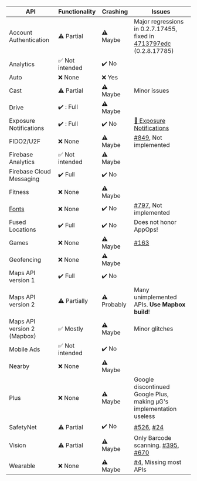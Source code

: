 | API | Functionality | Crashing | Issues |
|-----|---------------|----------|--------|
| Account Authentication | :warning: Partial | :warning: Maybe | Major regressions in 0.2.7.17455, fixed in [4713797edc](https://github.com/microg/android_packages_apps_GmsCore/commit/4713797edc21e3f3b2a26194056f63b307e67ef6) (0.2.8.17785) |
| Analytics | :white_check_mark:  Not intended | :heavy_check_mark: No | | 
| Auto | :x: None | :x: Yes | |
| Cast | :warning: Partial | :warning: Maybe | Minor issues |
| Drive | ✔️ : Full | :warning: Maybe | |
| Exposure Notifications | ✔️ : Full | :heavy_check_mark:  No | [🦠 Exposure Notifications](https://github.com/microg/android_packages_apps_GmsCore/labels/%F0%9F%A6%A0%20Exposure%20Notifications) |
| FIDO2/U2F | :x: None | :warning: Maybe | [#849](https://github.com/microg/GmsCore/issues/849), Not implemented |
| Firebase Analytics | :white_check_mark: Not intended | :warning: Maybe | |
| Firebase Cloud Messaging | :heavy_check_mark: Full | :heavy_check_mark: No | |
| Fitness | :x: None | :warning: Maybe | |
| [Fonts](https://developer.android.com/guide/topics/ui/look-and-feel/downloadable-fonts#via-android-studio) | :x: None | :heavy_check_mark: No | [#797](https://github.com/microg/android_packages_apps_GmsCore/issues/797), Not implemented |
| Fused Locations | :heavy_check_mark: Full | :heavy_check_mark: No | Does not honor AppOps! |
| Games | :x: None | :warning: Maybe | [#163](https://github.com/microg/android_packages_apps_GmsCore/issues/163) |
| Geofencing | :x: None | :warning: Maybe | |
| Maps API version 1| :heavy_check_mark:  Full | :heavy_check_mark:  No | |
| Maps API version 2| :warning:  Partially | :warning: Probably | Many unimplemented APIs. **Use Mapbox build**! |
| Maps API version 2 (Mapbox)| :white_check_mark:  Mostly | :warning: Maybe | Minor glitches |
| Mobile Ads | :white_check_mark: Not intended | :heavy_check_mark: No | | 
| Nearby | :x: None | :warning: Maybe | |
| Plus | :x: None | :warning: Maybe | Google discontinued Google Plus, making µG's implementation useless |
| SafetyNet | :warning: Partial | :heavy_check_mark: No | [#526](https://github.com/microg/android_packages_apps_GmsCore/issues/526), [#24](https://github.com/microg/android_packages_apps_RemoteDroidGuard/issues/24) |
| Vision | :warning: Partial | :warning: Maybe | Only Barcode scanning. [#395](https://github.com/microg/android_packages_apps_GmsCore/issues/395), [#670](https://github.com/microg/android_packages_apps_GmsCore/issues/670) |
| Wearable | :x: None | :warning: Maybe | [#4](https://github.com/microg/android_packages_apps_GmsCore/issues/4), Missing most APIs |